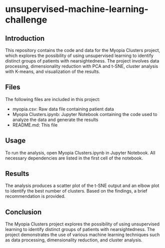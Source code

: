 # unsupervised-machine-learning-challenge

## Introduction
This repository contains the code and data for the Myopia Clusters project, which explores the possibility of using unsupervised learning to identify distinct groups of patients with nearsightedness. The project involves data processing, dimensionality reduction with PCA and t-SNE, cluster analysis with K-means, and visualization of the results.

## Files
The following files are included in this project:

- myopia.csv: Raw data file containing patient data
- Myopia Clusters.ipynb: Jupyter Notebook containing the code used to analyze the data and generate the results
- README.md: This file

## Usage
To run the analysis, open Myopia Clusters.ipynb in Jupyter Notebook. All necessary dependencies are listed in the first cell of the notebook.

## Results
The analysis produces a scatter plot of the t-SNE output and an elbow plot to identify the best number of clusters. Based on the findings, a brief recommendation is provided.

## Conclusion
The Myopia Clusters project explores the possibility of using unsupervised learning to identify distinct groups of patients with nearsightedness. The project demonstrates the use of various machine learning techniques such as data processing, dimensionality reduction, and cluster analysis.
